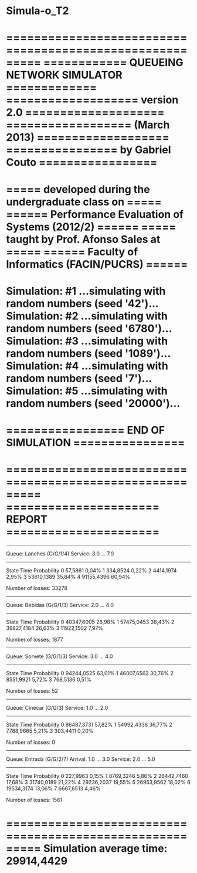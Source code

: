 # Simula-o_T2
=========================================================
============   QUEUEING NETWORK SIMULATOR   =============
===================   version 2.0    ====================
==================    (March 2013)    ===================
================    by Gabriel Couto    =================
=========================================================
=====  developed during the undergraduate class on  =====
====== Performance Evaluation of Systems (2012/2)  ======
=====      taught by Prof. Afonso Sales at          =====
======   Faculty of Informatics (FACIN/PUCRS)      ======
=========================================================
Simulation: #1
...simulating with random numbers (seed '42')...
Simulation: #2
...simulating with random numbers (seed '6780')...
Simulation: #3
...simulating with random numbers (seed '1089')...
Simulation: #4
...simulating with random numbers (seed '7')...
Simulation: #5
...simulating with random numbers (seed '20000')...
=========================================================
=================    END OF SIMULATION   ================
=========================================================

=========================================================
======================    REPORT   ======================
=========================================================
*********************************************************
Queue:   Lanches (G/G/1/4)
Service: 3.0 ... 7.0
*********************************************************
   State               Time               Probability
      0              57,5861                 0,04%
      1             334,8524                 0,22%
      2            4414,1974                 2,95%
      3           53610,1389                35,84%
      4           91155,4396                60,94%

Number of losses: 33278

*********************************************************
Queue:   Bebidas (G/G/1/3)
Service: 2.0 ... 4.0
*********************************************************
   State               Time               Probability
      0           40347,6005                26,98%
      1           57475,0453                38,43%
      2           39827,4184                26,63%
      3           11922,1502                 7,97%

Number of losses: 1877

*********************************************************
Queue:   Sorvete (G/G/1/3)
Service: 3.0 ... 4.0
*********************************************************
   State               Time               Probability
      0           94244,0525                63,01%
      1           46007,6562                30,76%
      2            8551,9921                 5,72%
      3             768,5136                 0,51%

Number of losses: 52

*********************************************************
Queue:   Cinecar (G/G/3)
Service: 1.0 ... 2.0
*********************************************************
   State               Time               Probability
      0           86487,3731                57,82%
      1           54992,4338                36,77%
      2            7788,9665                 5,21%
      3             303,4411                 0,20%

Number of losses: 0

*********************************************************
Queue:   Entrada (G/G/2/7)
Arrival: 1.0 ... 3.0
Service: 2.0 ... 5.0
*********************************************************
   State               Time               Probability
      0             227,9963                 0,15%
      1            8769,3246                 5,86%
      2           26442,7460                17,68%
      3           31740,0189                21,22%
      4           29236,2037                19,55%
      5           26953,9562                18,02%
      6           19534,3174                13,06%
      7            6667,6513                 4,46%

Number of losses: 1561

=========================================================
Simulation average time: 29914,4429
=========================================================

